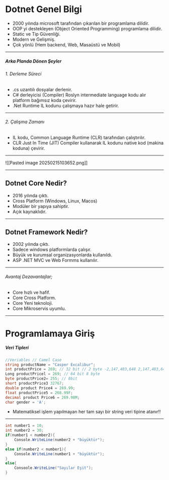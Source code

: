 ﻿# Dotnet Genel Bilgi

- 2000 yılında microsoft tarafından çıkarılan bir programlama dilidir.
- OOP yi destekleyen (Object Oriented Programming) programlama dilidir.
- Static ve Tip Güvenliği.
- Modern ve Gelişmiş.
- Çok yönlü (Hem backend, Web, Masaüstü ve Mobil)
*** 
##### Arka Planda Dönen Şeyler
###### 1. Derleme Süreci
- .cs uzantılı dosyalar derlenir.
- C# derleyicisi (Compiler) Roslyn intermediate language kodu alır platform bağımsız koda çevirir.
- .Net Runtime IL kodunu çalışmaya hazır hale getirir.
***
###### 2. Çalışma Zamanı
- IL kodu, Common Language Runtime (CLR) tarafından çalıştırılır.
- CLR Just In Time (JIT) Compiler kullanarak IL kodunu native kod (makina koduna) çevirir.
*** 

![[Pasted image 20250215103652.png]]

***

## Dotnet Core Nedir? 

- 2016 yılında çıktı.
- Cross Platform (Windows, Linux, Macos)
- Modüler bir yapıya sahiptir.
- Açık kaynaklıdır.
***
## Dotnet Framework Nedir?

- 2002 yılında çıktı.
- Sadece windows platformlarda çalışır.
- Büyük ve kurumsal organizasyonlarda kullanıldı.
- ASP .NET MVC ve Web Formms kullanılır.
***
###### Avantaj Dezavantajlar;

- Core hızlı ve hafif.
- Core Cross Platform.
- Core Yeni teknoloji.
- Core Mikroservis uyumlu.

***
# Programlamaya Giriş

##### Veri Tipleri

```c#
//Veriables // Camel Case 
string productName = "Casper Excalibur"; 
int productPrice = 269; // 32 bit // 2 byte -2,147,483,648 2,147,483,647 
Long productPricel = 269; // 64 bit 8 byte 
byte productPrice2= 255; // 8bit 
short productPrice3 32767; 
double product Price4 = 269.99; 
float productPrice5 = 268.99F; 
decimal product Price6 = 269.98M; 
char gender = 'A';
```

- Matematiksel işlem yapılmayan her tam sayı bir string veri tipine atanır!!
***

```c#
int number1 = 10;
int number2 = 30;
if(number1 < number2){
	Console.WriteLine(number2 + "büyüktür");
}
else if(number2 < number1){
	Console.WriteLine(number1 + "büyüktür");
}
else{
	Consoole.WriteLine("Sayılar Eşit");
}
```
